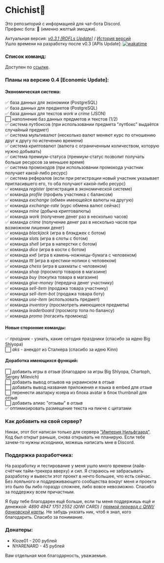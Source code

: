 # Chichist🤙

Это репозиторий с информацией для чат-бота Discord.  
Префикс бота: 🤙 (именно желтый эмоджи).  

Актуальная версия: *[v0.3.1 [ROFLs Update]](https://github.com/Sux0Phone/Chichist/wiki/%D0%98%D1%81%D1%82%D0%BE%D1%80%D0%B8%D1%8F-%D0%B2%D0%B5%D1%80%D1%81%D0%B8%D0%B9#v031-rofls-update)* / [История версий](https://github.com/Sux0Phone/Chichist/wiki/%D0%98%D1%81%D1%82%D0%BE%D1%80%D0%B8%D1%8F-%D0%B2%D0%B5%D1%80%D1%81%D0%B8%D0%B9)  
Ушло времени на разработку после v0.3 [APIs Update]: [![wakatime](https://wakatime.com/badge/github/Sux0Phone/Chichist.svg)](https://wakatime.com/badge/github/Sux0Phone/Chichist)    

### Список команд:  
Доступен по [ссылке](https://github.com/Sux0Phone/Chichist/wiki/%D0%A1%D0%BF%D0%B8%D1%81%D0%BE%D0%BA-%D0%BA%D0%BE%D0%BC%D0%B0%D0%BD%D0%B4).  
  
### Планы на версию 0.4 [Economic Update]:  
#### Экономическая система:
✅ база данных для экономики (PostgreSQL)  
✅ база данных для предметов (PostgreSQL)  
✅ база данных для текстов *work* и *crime* (JSON)  
⬜ наполнение баз данных предметов и текстов (1/2)  
✅ система лутбоксов (при использовании предмета "лутбокс" выдаётся случайный предмет)  
✅ система мультивалют (несколько валют меняют курс по отношению друг к другу по истечению времени)  
✅ система криптовалют (валюта с ограниченным количеством, которую нужно добывать)  
✅ система премиум-статуса (премиум-статус позволит получать больше ресурсов за меньшее время)  
✅ система промокодов (при использовании промокода участник получает какой-либо ресурс)  
✅ система рефералов (если при регистрации новый участник указывает пригласившего его, то оба получают какой-либо ресурс)  
✅ команда *register* (регистрация в экономической системе)  
✅ команда *profile* (профиль участника с балансом)  
✅ команда *exchange* (обмен имеющейся валюты на другую)  
✅ команда *exchange-rate* (курс обмена валют сейчас)  
✅ команда *mine* (добыча криптовалюты)  
✅ команда *work* (получение денег раз в несколько часов)  
✅ команда *crime* (получение денег раз в несколько часов при возможном лишении денег)  
✅ команда *blackjack* (игра в блэкджек с ботом)  
✅ команда *slots* (игра в слоты с ботом)  
✅ команда *shell* (игра в наперстки с ботом)  
✅ команда *dice* (игра в кости с ботом)  
✅ команда *кнб* (игра в камень-ножницы-бумага с человеком)  
✅ команда *ttt* (игра в крестики-нолики с человеком)  
✅ команда *chess* (игра в шахматы с человеком)  
✅ команда *shop* (просмотр товаров в магазине)  
✅ команда *buy* (покупка товара в магазине)    
✅ команда *give-money* (передача денег участнику)  
✅ команда *sell-item* (продажа товара участнику)  
✅ команда *sell-item-bot* (продажа товара боту)  
✅ команда *use-item* (использовать предмет)  
✅ команда *inventory* (просмотреть имеющиеся предметы)  
✅ команда *leaderboard* (просмотр топа по балансу)  
✅ команда *promo* (погасить промокод)  

#### Новые сторонние команды:
✅ *праздник* - узнать, какие сегодня праздники (спасибо за идею Big Shlyopa)  
⬜ *aks* - анекдот из Сталкера (спасибо за идею Kinn)  

#### Доработка имеющихся функций:
⬜ добавить игры в *отзыв* (благодарю за игры Big Shlyopa, Chartoph, Sergey Milevich)  
⬜ добавить вывод отзывов на украинском в *отзыв*  
⬜ добавить вывод названия приложения и языка в embed для *отзыв*  
⬜ перенести аватарку юзера из блока avatar в блок thumbnail для *отзыв*  
⬜ добавить алиас "отзывы" в *отзыв*  
✅ оптимизировать размещение текста на пикче с цитатами  

### Как добавить на свой сервер?  
Никак, этот бот написан только для сервера ["Империя Нильфгаард"](https://discord.gg/j7tcE67). Код был открыт раньше, снова открывать не планирую. Если тебе зачем-то нужны исходники, можешь написать мне в Discord.

### Поддержка разработчика:
На разработку и тестирование у меня ушло много времени (лайв-счётчик тайм-трекера вверху) и сил. Я стараюсь не забрасывать разработку и вывести этот проект в нечто большее, что есть сейчас. Без лояльного и поддерживающего сообщества вокруг меня и проекта это было бы либо гораздо сложнее, либо вовсе невозможно. Спасибо за поддержку всем причастным.   

Я буду тебе благодарен ещё больше, если ты меня поддержишь ещё и денежкой: *4890 4947 1751 2552 (QIWI CARD)* / *[прямой перевод с QIWI/банковской карты](https://qiwi.com/n/SHATC601)*. Не забудь указать ник, чтоб я знал, кого благодарить. Спасибо за понимание.

### Донатеры:  
- Kloze01 - 200 рублей  
- NYARENARD -  45 рублей 

Вам отдельная моя благодарность, уважаемые. 
